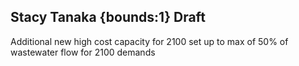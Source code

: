 ## Stacy Tanaka {bounds:1} Draft
Additional new high cost capacity for 2100 set up to max of 50% of wastewater flow for 2100 demands
